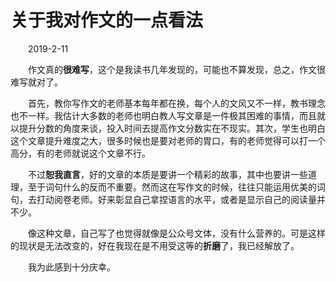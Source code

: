 # 关于我对作文的一点看法

&emsp;&emsp;2019-2-11

&emsp;&emsp;作文真的**很难写**，这个是我读书几年发现的，可能也不算发现，总之，作文很难写就对了。

&emsp;&emsp;首先，教你写作文的老师基本每年都在换，每个人的文风又不一样，教书理念也不一样。我估计大多数的老师也明白教人写文章是一件极其困难的事情，而且就以提升分数的角度来谈，投入时间去提高作文分数实在不现实。其次，学生也明白这个文章提升难度之大，很多时候也是要对老师的胃口，有的老师觉得可以打一个高分，有的老师就说这个文章不行。

&emsp;&emsp;不过**恕我直言**，好的文章的本质是要讲一个精彩的故事，其中也要讲一些道理，至于词句什么的反而不重要。然而这在写作文的时候，往往只能运用优美的词句，去打动阅卷老师。好来彰显自己拿捏语言的水平，或者是显示自己的阅读量并不少。

&emsp;&emsp;像这种文章，自己写了也觉得就像是公众号文体，没有什么营养的。可是这样的现状是无法改变的，好在我现在是不用受这等的**折磨**了，我已经解放了。

&emsp;&emsp;我为此感到十分庆幸。